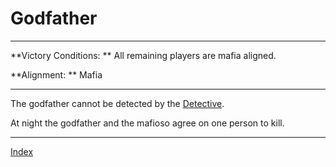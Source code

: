 # Godfather

---

**Victory Conditions: **
All remaining players are mafia aligned.

**Alignment: **
Mafia

---

The godfather cannot be detected by the [Detective](Detective).

At night the godfather and the mafioso agree on one person to kill.

---

[Index](Index)
